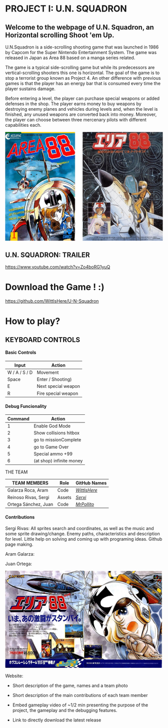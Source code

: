 # PROJECT I: U.N. SQUADRON 

## Welcome to the webpage of U.N. Squadron, an Horizontal scrolling Shoot 'em Up.
U.N.Squadron is a side-scrolling shooting game that was launched in 1986 by Capcom for the Super Nintendo Entertainment System. The game was released in Japan as Area 88 based on a manga series related.

The game is a typical side-scrolling game but while its predecessors are vertical-scrolling shooters this one is horizontal. The goal of the game is to stop a terrorist group known as Project 4. An other difference with previous games is that the player has an energy bar that is consumed every time the player sustains damage. 

Before entering a level, the player can purchase special weapons or added defenses in the shop. The player earns money to buy weapons by destroying enemy planes and vehicles during levels and, when the level is finished, any unused weapons are converted back into money. Moreover, the player can choose between three mercenary pilots with different capabilities each.

![](https://raw.githubusercontent.com/JanAdell/Project-1/master/Wiki%20Contents/Art/area-88-ova.jpg)


## U.N. SQUADRON: TRAILER

https://www.youtube.com/watch?v=Zo4boRG1yuQ 

# Download the Game ! :)
https://github.com/WittIsHere/U-N-Squadron


# How to play?

## KEYBOARD CONTROLS

#### Basic Controls
|Input|Action|
| ---------- |---------|
|W / A / S / D | Movement|
|Space| Enter / Shooting) |
|E| Next special weapon |
|R| Fire special weapon |



#### Debug Funcionality
|Command|Action|
| ---------- |---------|
|1| Enable God Mode |
|2| Show collisions hitbox |
|3| go to missionComplete |
|4| go to Game Over |
|5| Special ammo +99 |
|6| (at shop) infinite money |



THE TEAM

|TEAM MEMBERS|Role|GitHub Names|
| ---------- |---------|---------|
|Galarza Roca, Aram |Code|[_WittIsHere_](https://github.com/WittIsHere) |
|Reinoso Rivas, Sergi|Assets|[_Serxi_](https://github.com/Serxi) | 
|Ortega Sánchez, Juan|Code|[_MrPollito_](https://github.com/MrPollito) |

#### Contributions

Sergi Rivas: All sprites search and coordinates, as well as the music and some sprite drawing/change. Enemy paths, characteristics and description for level. Little help on solving and coming up with programing ideas. Github page making.

Aram Galarza:

Juan Ortega: 


![](https://raw.githubusercontent.com/JanAdell/Project-1/master/Wiki%20Contents/Art/Area-88-SFC-JP.jpg)


Website:

- Short description of the game, names and a team photo

- Short description of the main contributions of each team member

- Embed gameplay video of ~1/2 min presenting the purpose of the project, the gameplay and
  the debugging features.

- Link to directly download the latest release
